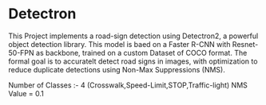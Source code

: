 # Detectron

This Project implements a road-sign detection using Detectron2, a powerful object detection library. This model is baed on a Faster R-CNN with Resnet-50-FPN as backbone,
trained on a custom Dataset of COCO format. The formal goal is to accuratelt detect road signs in images, with optimization to reduce duplicate detections using Non-Max Suppressions (NMS).

Number of Classes :- 4 (Crosswalk,Speed-Limit,STOP,Traffic-light)
NMS Value = 0.1
